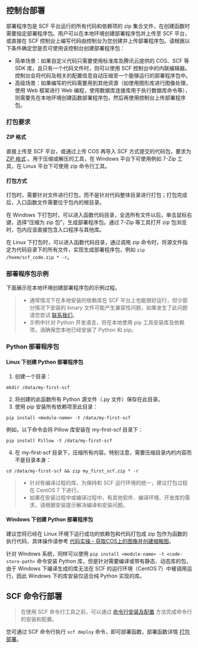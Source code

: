 ## 控制台部署

部署程序包是 SCF 平台运行的所有代码和依赖项的 zip 集合文件，在创建函数时需要指定部署程序包。用户可以在本地环境创建部署程序包并上传至 SCF 平台，或直接在 SCF 控制台上编写代码由控制台为您创建并上传部署程序包。请根据以下条件确定您是否可使用该控制台创建部署程序包：

- 简单场景：如果自定义代码只需要使用标准库及腾讯云提供的 COS、SCF 等 SDK 库，且只有一个代码文件时，则可以使用 SCF 控制台中的内联编辑器。控制台会将代码及相关的配置信息自动压缩至一个能够运行的部署程序包中。
- 高级场景：如果编写的代码需要用到其他资源（如使用图形库进行图像处理，使用 Web 框架进行 Web 编程，使用数据库连接库用于执行数据库命令等），则需要先在本地环境创建函数部署程序包，然后再使用控制台上传部署程序包。

### 打包要求

#### ZIP 格式

直接上传至 SCF 平台，或通过上传 COS 再导入 SCF 方式提交的代码包，要求为 [ZIP 格式](https://en.wikipedia.org/wiki/Zip_(file_format)) 。用于压缩或解压的工具，在 Windows 平台下可使用例如 7-Zip 工具，在 Linux 平台下可使用 zip 命令行工具。

#### 打包方式

打包时，需要针对文件进行打包，而不是针对代码整体目录进行打包；打包完成后，入口函数文件需要位于包内的根目录。

在 Windows 下打包时，可以进入函数代码目录，全选所有文件以后，单击鼠标右键，选择“压缩为 zip 包”，生成部署程序包。通过 7-Zip 等工具打开 zip 包浏览时，包内应该直接包含入口程序与其他库。

在 Linux 下打包时，可以进入函数代码目录，通过调用 zip 命令时，将源文件指定为代码目录下的所有文件，实现生成部署程序包，例如 `zip /hoem/scf_code.zip * -r`。

### 部署程序包示例

下面展示在本地环境创建部署程序包的示例过程。


>
>- 通常情况下在本地安装的依赖库在 SCF 平台上也能很好运行，但少部分情况下安装的 binary 文件可能产生兼容性问题，如果发生了此问题请您尝试 [联系我们](https://intl.cloud.tencent.com/document/product/583/9712)。
>- 示例中针对 Python 开发语言，将在本地使用 pip 工具安装库及依赖项，请确保您本地已经安装了 Python 和 pip。

### Python 部署程序包

#### Linux 下创建 Python 部署程序包
1. 创建一个目录：
```
mkdir /data/my-first-scf
```
2. 将创建的此函数所有 Python 源文件（.py 文件）保存在此目录。
3. 使用 pip 安装所有依赖项至此目录：
```
pip install <module-name> -t /data/my-first-scf
```
例如，以下命令会将 Pillow 库安装在 my-first-scf 目录下：
```
pip install Pillow -t /data/my-first-scf
```
4. 在 my-first-scf 目录下，压缩所有内容。特别注意，需要压缩目录内的内容而不是目录本身：
```
cd /data/my-first-scf && zip my_first_scf.zip * -r
```

>
>- 针对有编译过程的库，为保持和 SCF 运行环境的统一，建议打包过程在 CentOS 7 下进行。
>- 如果在安装过程中或编译过程中，有其他软件、编译环境、开发库的需求，请根据安装提示解决编译和安装问题。

#### Windows 下创建 Python 部署程序包

建议您将已经在 Linux 环境下运行成功的依赖包和代码打包成 zip 包作为函数的执行代码，具体操作请参考 [代码实操 - 获取COS上的图像并创建缩略图](https://intl.cloud.tencent.com/document/product/583/9736)。

针对 Windows 系统，同样可以使用 `pip install <module-name> -t <code-store-path>` 命令安装 Python 库，但是针对需要编译或带有静态、动态库的包，由于 Windows 下编译生成的库无法在 SCF 的运行环境（CentOS 7）中被调用运行，因此 Windows 下的库安装仅适合纯 Python 实现的库。



## SCF 命令行部署
>在使用 SCF 命令行工具之前，可以通过 [命令行安装及配置](https://intl.cloud.tencent.com/document/product/583/32754) 方法完成命令行的安装和配置。
>
您可通过 SCF 命令行执行 `scf deploy` 命令，即可部署函数，部署函数详情 [打包部署](<https://intl.cloud.tencent.com/document/product/583/32756>)。
